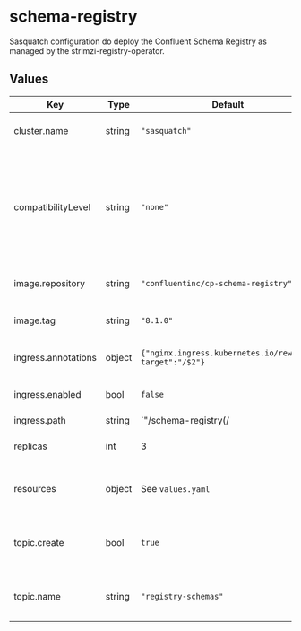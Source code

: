 # schema-registry

Sasquatch configuration do deploy the Confluent Schema Registry as managed by the strimzi-registry-operator.

## Values

| Key | Type | Default | Description |
|-----|------|---------|-------------|
| cluster.name | string | `"sasquatch"` | Name of the Strimzi cluster used by the Schema Registry. |
| compatibilityLevel | string | `"none"` | Compatibility level for the Schema Registry. Options are: none, backward, backward_transitive, forward, forward_transitive, full, and full_transitive. |
| image.repository | string | `"confluentinc/cp-schema-registry"` | Docker image for the Confluent Schema Registry. |
| image.tag | string | `"8.1.0"` | Docker image tag for the Confluent Schema Registry. |
| ingress.annotations | object | `{"nginx.ingress.kubernetes.io/rewrite-target":"/$2"}` | Annotations that will be added to the Ingress resource |
| ingress.enabled | bool | `false` | Whether to enable an ingress for the Schema Registry |
| ingress.path | string | `"/schema-registry(/|$)(.*)"` | Path for the ingress |
| replicas | int | 3 | Number of Schema Registry replicas to deploy. |
| resources | object | See `values.yaml` | Kubernetes requests and limits for the Schema Registry |
| topic.create | bool | `true` | Whether to create the registry topic using a Strimzi KafkaTopic resource. |
| topic.name | string | `"registry-schemas"` | Name of the Kafka topic used by the Schema Registry to store schemas. |
